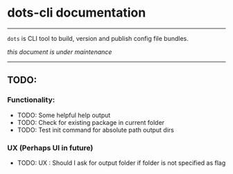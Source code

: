 # dots-cli documentation
___
`dots` is CLI tool to build, version and publish config file bundles.

_this document is under maintenance_

___
## TODO:
### Functionality:
- TODO: Some helpful help output
- TODO: Check for existing package in current folder
- TODO: Test init command for absolute path output dirs

### UX (Perhaps UI in future)
- TODO: UX : Should I ask for output folder if folder is not specified as flag
